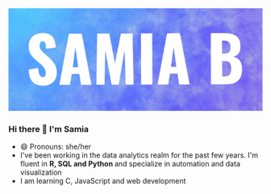 <img src='https://github.com/samiaab1990/samiaab1990/blob/b1b6ae4abfc9049c05114c9e65cc1fbbf965cfd9/samia_b_header_small.png'>

### Hi there 👋 I'm Samia

- 😄 Pronouns: she/her
- I've been working in the data analytics realm for the past few years. I'm fluent in <b> R, SQL and Python </b> and specialize in automation and data visualization
- I am learning C, JavaScript and web development
<!--
**samiaab1990/samiaab1990** is a ✨ _special_ ✨ repository because its `README.md` (this file) appears on your GitHub profile.


Here are some ideas to get you started:

- 🔭 I’m currently working on ...
- 🌱 I’m currently learning ...
- 👯 I’m looking to collaborate on ...
- 🤔 I’m looking for help with ...
- 💬 Ask me about ...
- 📫 How to reach me: ...

- ⚡ Fun fact: ...
-->
